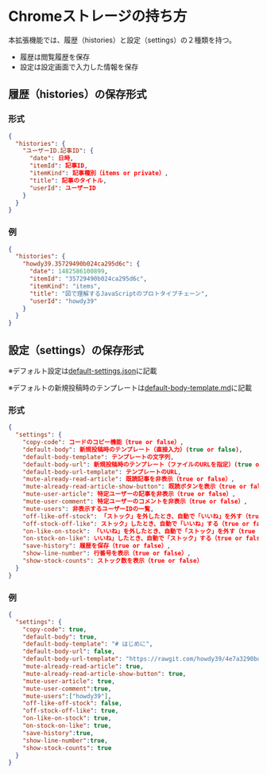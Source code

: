 # Chromeストレージの持ち方

本拡張機能では、履歴（histories）と設定（settings）の２種類を持つ。  

- 履歴は閲覧履歴を保存  
- 設定は設定画面で入力した情報を保存


## 履歴（histories）の保存形式

### 形式

```json
{
  "histories": {
    "ユーザーID.記事ID": {
      "date": 日時,
      "itemId": 記事ID,
      "itemKind": 記事種別（items or private）,
      "title": 記事のタイトル,
      "userId": ユーザーID
    }
  }
}
```

### 例

```json
{
  "histories": {
    "howdy39.35729490b024ca295d6c": {
      "date": 1482586100899,
      "itemId": "35729490b024ca295d6c",
      "itemKind": "items",
      "title": "図で理解するJavaScriptのプロトタイプチェーン",
      "userId": "howdy39"
    }
  }
}
```

## 設定（settings）の保存形式

※デフォルト設定は[default-settings.json](https://github.com/howdy39/q-accelerator/tree/master/src/common/default-settings.json)に記載

※デフォルトの新規投稿時のテンプレートは[default-body-template.md](https://github.com/howdy39/q-accelerator/tree/master/src/common/default-body-template.md)に記載

### 形式

```json
{
  "settings": {
    "copy-code": コードのコピー機能（true or false）,
    "default-body": 新規投稿時のテンプレート（直接入力）(true or false),
    "default-body-template": テンプレートの文字列,
    "default-body-url": 新規投稿時のテンプレート（ファイルのURLを指定）(true or false),
    "default-body-url-template": テンプレートのURL,
    "mute-already-read-article": 既読記事を非表示（true or false）,
    "mute-already-read-article-show-button": 既読ボタンを表示（true or false）,
    "mute-user-article": 特定ユーザーの記事を非表示（true or false）,
    "mute-user-comment": 特定ユーザーのコメントを非表示（true or false）,
    "mute-users": 非表示するユーザーIDの一覧,
    "off-like-off-stock": 「ストック」を外したとき、自動で「いいね」を外す（true or false）,
    "off-stock-off-like": ストック」したとき、自動で「いいね」する（true or false）,
    "on-like-on-stock": 「いいね」を外したとき、自動で「ストック」を外す（true or false）,
    "on-stock-on-like": いいね」したとき、自動で「ストック」する（true or false）,
    "save-history": 履歴を保存（true or false）,
    "show-line-number": 行番号を表示（true or false）,
    "show-stock-counts": ストック数を表示（true or false）
  }
}
```


### 例

```json
{
  "settings": {
    "copy-code": true,
    "default-body": true,
    "default-body-template": "# はじめに",
    "default-body-url": false,
    "default-body-url-template": "https://rawgit.com/howdy39/4e7a3290bd4ba9ebbe46f2cd394d0ffd/raw/temlate.md",
    "mute-already-read-article": true,
    "mute-already-read-article-show-button": true,
    "mute-user-article": true,
    "mute-user-comment":true,
    "mute-users":["howdy39"],
    "off-like-off-stock": false,
    "off-stock-off-like": true,
    "on-like-on-stock": true,
    "on-stock-on-like": true,
    "save-history":true,
    "show-line-number":true,
    "show-stock-counts": true
  }
}
```
